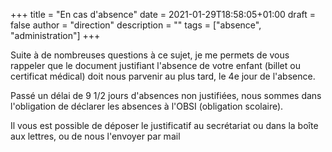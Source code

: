 +++
title       = "En cas d'absence"
date        = 2021-01-29T18:58:05+01:00
draft       = false
author      = "direction"
description = ""
tags        = ["absence", "administration"]
+++

Suite à de nombreuses questions à ce sujet, je me permets de vous rappeler que le document justifiant l'absence de votre enfant (billet ou certificat médical) doit nous parvenir au plus tard, le 4e jour de l'absence.

Passé un délai de 9 1/2 jours d'absences non justifiées, nous sommes dans l'obligation de déclarer les absences à l'OBSI (obligation scolaire).

Il vous est possible de déposer le justificatif au secrétariat ou dans la boîte aux lettres, ou de nous l'envoyer par mail
